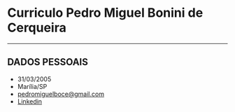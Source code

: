 # Curriculo Pedro Miguel Bonini de Cerqueira
---

## DADOS PESSOAIS
- 31/03/2005
- Marília/SP
- pedromiguelboce@gmail.com
- [Linkedin](https://www.linkedin.com/in/pedro-miguel-0b0446229)